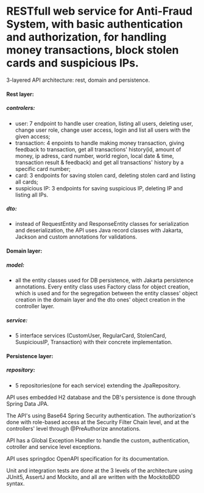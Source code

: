 # RESTfull web service for Anti-Fraud System, with basic authentication and authorization, for handling money transactions, block stolen cards and suspicious IPs.

3-layered API architecture: rest, domain and persistence.

#### Rest layer:
##### controlers:
* user: 7 endpoint to handle user creation, listing all users, deleting user, change user role, change user access, login and list all users with the given access;
* transaction: 4 enpoints to handle making money transaction, giving feedback to transaction, get all transactions' history(id, amount of money, ip adress, card number, world region, local date & time, transaction result & feedback) and get all transactions' history by a specific card number;
* card: 3 endpoints for saving stolen card, deleting stolen card and listing all cards;
* suspicious IP: 3 endpoints for saving suspicious IP, deleting IP and listing all IPs.

##### dto:
* instead of RequestEntity and ResponseEntity classes for serialization and deserialization, the API uses Java record classes with Jakarta, Jackson and custom annotations for validations.

#### Domain layer:
##### model:
* all the entity classes used for DB persistence, with Jakarta persistence annotations. Every entity class uses Factory class for object creation, which is used and for the segregation between the entity classes' object creation in the domain layer and the dto ones' object creation in the controller layer.
##### service:
* 5 interface services (CustomUser, RegularCard, StolenCard, SuspiciousIP, Transaction) with their concrete implementation.

#### Persistence layer:
##### repository:
* 5 repositories(one for each service) extending the JpaRepository.

API uses embedded H2 database and the DB's persistence is done through Spring Data JPA.

The API's using Base64 Spring Security authentication. The authorization's done with role-based access at the Security Filter Chain level, and at the controllers' level through @PreAuthorize annotations.

API has a Global Exception Handler to handle the custom, authentication, cotroller and service level exceptions.

API uses springdoc OpenAPI specification for its documentation.

Unit and integration tests are done at the 3 levels of the architecture using JUnit5, AssertJ and Mockito, and all are written with the MockitoBDD syntax.
